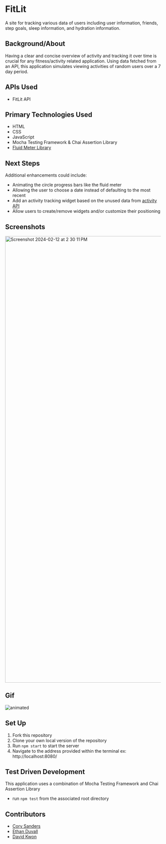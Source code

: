 # FitLit 

A site for tracking various data of users including user information, friends, step goals, sleep information, and hydration information.

## Background/About

Having a clear and concise overview of activity and tracking it over time is crucial for any fitness/activity related application. Using data fetched from an API, this application simulates viewing activities of random users over a 7 day period.

## APIs Used
- FitLit API

## Primary Technologies Used
- HTML
- CSS
- JavaScript
- Mocha Testing Framework & Chai Assertion Library
- [Fluid Meter Library](https://github.com/aarcoraci/fluid-meter)

## Next Steps
Additional enhancements could include:
- Animating the circle progress bars like the fluid meter
- Allowing the user to choose a date instead of defaulting to the most recent
- Add an activity tracking widget based on the unused data from [activity API](https://fitlit-api.herokuapp.com/api/v1/activity)
- Allow users to create/remove widgets and/or customize their positioning

## Screenshots

<img width="1440" alt="Screenshot 2024-02-12 at 2 30 11 PM" src="https://github.com/dkwon1223/fitlit/assets/112133897/0d196ca6-cda7-4d8a-9b51-8af300214bb6">

## Gif 
![animated](https://github.com/dkwon1223/fitlit-starter-kit/assets/147420318/d15c2e29-b32d-418a-8a2a-63baed37fdb3)

## Set Up
1. Fork this repository
2. Clone your own local version of the repository
3. Run `npm start` to start the server
4. Navigate to the address provided within the terminal ex: http://localhost:8080/

## Test Driven Development
This application uses a combination of Mocha Testing Framework and Chai Assertion Library
- run `npm test` from the associated root directory

## Contributors
- [Cory Sanders](https://github.com/corysanders3)
- [Ethan Duvall](https://github.com/Eduvall23)
- [David Kwon](https://github.com/dkwon1223)
